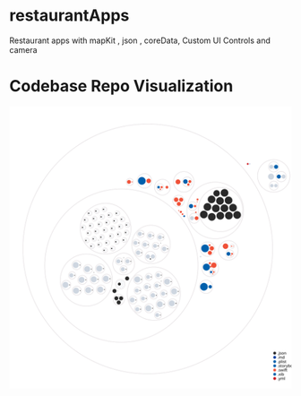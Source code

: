 # restaurantApps
Restaurant apps with mapKit , json , coreData, Custom UI Controls and camera


# Codebase Repo Visualization
![Visualization of the codebase](./diagram.svg)
